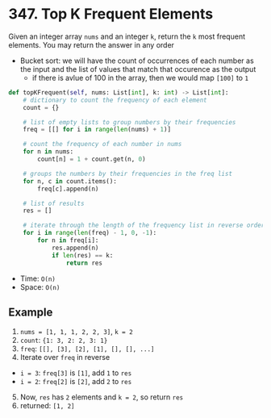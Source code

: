 # 347. Top K Frequent Elements

Given an integer array `nums` and an integer `k`, return the `k` most frequent elements. You may return the answer in any order

- Bucket sort: we will have the count of occurrences of each number as the input and the list of values that match that occurence as the output
  - if there is avlue of 100 in the array, then we would map `[100]` to `1`

```python
def topKFrequent(self, nums: List[int], k: int) -> List[int]:
    # dictionary to count the frequency of each element
    count = {}

    # list of empty lists to group numbers by their frequencies
    freq = [[] for i in range(len(nums) + 1)]

    # count the frequency of each number in nums
    for n in nums:
        count[n] = 1 + count.get(n, 0)

    # groups the numbers by their frequencies in the freq list
    for n, c in count.items():
        freq[c].append(n)

    # list of results
    res = []

    # iterate through the length of the frequency list in reverse order
    for i in range(len(freq) - 1, 0, -1):
        for n in freq[i]:
            res.append(n)
            if len(res) == k:
                return res
```

- Time: `O(n)`
- Space: `O(n)`

## Example

1. `nums = [1, 1, 1, 2, 2, 3]`, `k = 2`
2. `count`: `{1: 3, 2: 2, 3: 1}`
3. `freq`: `[[], [3], [2], [1], [], [], ...]`
4. Iterate over `freq` in reverse

- `i = 3`: `freq[3]` is `[1]`, add `1` to `res`
- `i = 2`: `freq[2]` is `[2]`, add `2` to `res`

5. Now, `res` has `2` elements and `k = 2`, so return `res`
6. returned: `[1, 2]`
